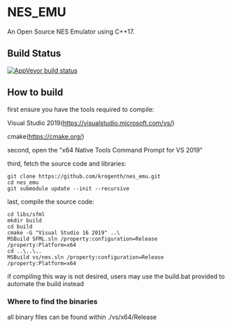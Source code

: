# NES_EMU

An Open Source NES Emulator using C++17.

## Build Status
[![AppVeyor build status](https://ci.appveyor.com/api/projects/status/8yhgowh6j3fxwlo1/branch/main?svg=true)](https://ci.appveyor.com/project/krogenth/nes-emu/branch/main)

## How to build

first ensure you have the tools required to compile:

Visual Studio 2019(https://visualstudio.microsoft.com/vs/)

cmake(https://cmake.org/)

second, open the "x64 Native Tools Command Prompt for VS 2019"

third, fetch the source code and libraries:

    git clone https://github.com/krogenth/nes_emu.git
    cd nes_emu
    git submodule update --init --recursive

last, compile the source code:

    cd libs/sfml
    mkdir build
    cd build
    cmake -G "Visual Studio 16 2019" ..\
    MSBuild SFML.sln /property:configuration=Release /property:Platform=x64
    cd ..\..\..
    MSBuild vs/nes.sln /property:configuration=Release /property:Platform=x64
	
if compiling this way is not desired, users may use the build.bat provided to automate the build instead

### Where to find the binaries

all binary files can be found within ./vs/x64/Release
